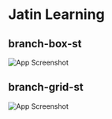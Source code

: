 # Jatin Learning


## branch-box-st

![App Screenshot](https://lh3.googleusercontent.com/pw/AP1GczNN5E-TMtSVr25er4E9PbJ3bihUXVvHpnq9vlPynxPgycyJOGmYaxWEiEzRn5lScBvQmGhTP4PoqxiQXDtdwNhxkGUiQmG6NQb04cLFvKVHjZwaElI=w496-h270-no)

## branch-grid-st

![App Screenshot](https://lh3.googleusercontent.com/pw/AP1GczMtnV4bF0Nrowjx2YWL9jjfo4LvRN9VB9OtfwlPSaRwtR8LnJ3Hp177MehK1MWxaPc97_6Kk-te48jX9_DlSO-fp7WOssakAwWzypPBKoCAPCu5FNE=w495-h212-no)